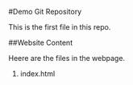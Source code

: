 #Demo Git Repository

This is the first file in this repo.

##Website Content

Heere are the files in the webpage.

1. index.html

